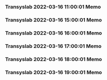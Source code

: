 ### Transyslab 2022-03-16 11:00:01 Memo
### Transyslab 2022-03-16 15:00:01 Memo
### Transyslab 2022-03-16 16:00:01 Memo
### Transyslab 2022-03-16 17:00:01 Memo
### Transyslab 2022-03-16 18:00:01 Memo
### Transyslab 2022-03-16 19:00:01 Memo

